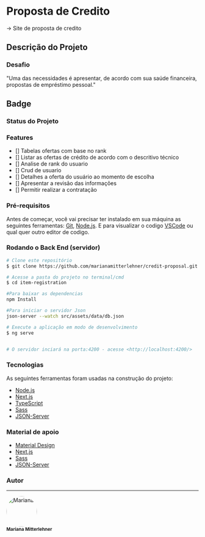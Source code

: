 # Proposta de Credito

-> Site de proposta de credito


## Descrição do Projeto
### Desafio
"Uma das necessidades é apresentar, de acordo com sua saúde financeira, propostas de empréstimo pessoal."




## Badge



### Status do Projeto



### Features

- [] Tabelas ofertas com base no rank
- [] Listar as ofertas de crédito de acordo com o descritivo técnico
- [] Analise de rank do usuario
- [] Crud de usuario
- [] Detalhes a oferta do usuário ao momento de escolha
- [] Apresentar a revisão das informações
- [] Permitir realizar a contratação


### Pré-requisitos

Antes de começar, você vai precisar ter instalado em sua máquina as seguintes ferramentas:
[Git](https://git-scm.com), [Node.js](https://nodejs.org/en/). 
E para visualizar o codigo [VSCode](https://code.visualstudio.com/) ou qual quer outro editor de codigo.

### Rodando o Back End (servidor)

```bash
# Clone este repositório
$ git clone https://github.com/marianamitterlehner/credit-proposal.git

# Acesse a pasta do projeto no terminal/cmd
$ cd item-registration

#Para baixar as dependencias 
npm Install

#Para iniciar o servidor Json 
json-server --watch src/assets/data/db.json

# Execute a aplicação em modo de desenvolvimento
$ ng serve


# O servidor inciará na porta:4200 - acesse <http://localhost:4200/>
```


### Tecnologias

As seguintes ferramentas foram usadas na construção do projeto:

- [Node.js](https://nodejs.org/en/)
- [Next.js](https://nextjs.org)
- [TypeScript](https://www.typescriptlang.org/)
- [Sass](https://sass-lang.com/)
- [JSON-Server](https://www.npmjs.com/package/json-server)


### Material de apoio

- [Material Design](https://material.io/)
- [Next.js](https://nextjs.org)
- [Sass](https://sass-lang.com/)
- [JSON-Server](https://www.npmjs.com/package/json-server)


### Autor
---

 <img style="border-radius: 50%;" src="https://media-exp1.licdn.com/dms/image/C4E03AQGEP93SRjmvmA/profile-displayphoto-shrink_100_100/0/1616796316494?e=1626912000&v=beta&t=RdX_TfGm1nAvlFHC3S12zAG6ru0R-wOZV9_OFq5B_qE" width="80px;" alt="Mariana"/>
 <br />
 <sub><b>Mariana Mitterlehner</b></sub>





